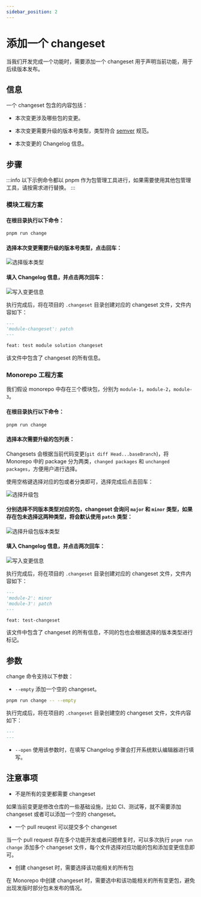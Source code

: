 ```yaml
---
sidebar_position: 2
---
```


# 添加一个 changeset

当我们开发完成一个功能时，需要添加一个 changeset 用于声明当前功能，用于后续版本发布。

## 信息

一个 changeset 包含的内容包括：

- 本次变更涉及哪些包的变更。

- 本次变更需要升级的版本号类型，类型符合 [semver](https://semver.org/) 规范。

- 本次变更的 Changelog 信息。

## 步骤

:::info
以下示例命令都以 pnpm 作为包管理工具进行，如果需要使用其他包管理工具，请按需求进行替换。
:::

### 模块工程方案

#### 在根目录执行以下命令：

```bash
pnpm run change
```

#### 选择本次变更需要升级的版本号类型，点击回车：

![选择版本类型](https://lf3-static.bytednsdoc.com/obj/eden-cn/zq-uylkvT/ljhwZthlaukjlkulzlp/changeset-select-version.png)

#### 填入 Changelog 信息，并点击两次回车：

![写入变更信息](https://lf3-static.bytednsdoc.com/obj/eden-cn/zq-uylkvT/ljhwZthlaukjlkulzlp/changeset-input-changelog.png)

执行完成后，将在项目的 `.changeset` 目录创建对应的 changeset 文件，文件内容如下：

```markdown
---
'module-changeset': patch
---

feat: test module solution changeset

```

该文件中包含了 changeset 的所有信息。

### Monorepo 工程方案

我们假设 monorepo 中存在三个模块包，分别为 `module-1`，`module-2`，`module-3`。

#### 在根目录执行以下命令：

```bash
pnpm run change
```

#### 选择本次需要升级的包列表：

Changesets 会根据当前代码变更(`git diff Head...baseBranch`)，将 Monorepo 中的 package 分为两类，`changed packages` 和 `unchanged packages`，方便用户进行选择。

使用空格键选择对应的包或者分类即可，选择完成后点击回车：

![选择升级包](https://lf3-static.bytednsdoc.com/obj/eden-cn/zq-uylkvT/ljhwZthlaukjlkulzlp/changeset-select-packages.png)

#### 分别选择不同版本类型对应的包，changeset 会询问 `major` 和 `minor` 类型，如果存在包未选择这两种类型，将会默认使用 `patch` 类型：

![选择升级包版本类型](https://lf3-static.bytednsdoc.com/obj/eden-cn/zq-uylkvT/ljhwZthlaukjlkulzlp/changeset-auto-select-patch.png)

#### 填入 Changelog 信息，并点击两次回车：

![写入变更信息](https://lf3-static.bytednsdoc.com/obj/eden-cn/zq-uylkvT/ljhwZthlaukjlkulzlp/changeset-input-changelog-monorepo.png)

执行完成后，将在项目的 `.changeset` 目录创建对应的 changeset 文件，文件内容如下：

```markdown
---
'module-2': minor
'module-3': patch
---

feat: test-changeset
```

该文件中包含了 changeset 的所有信息，不同的包也会根据选择的版本类型进行标记。

## 参数

change 命令支持以下参数：

- `--empty` 添加一个空的 changeset。

```bash
pnpm run change -- --empty
```

执行完成后，将在项目的 `.changeset` 目录创建空的 changeset 文件，文件内容如下：

```markdown
---
---
```

- `--open` 使用该参数时，在填写 Changelog 步骤会打开系统默认编辑器进行填写。

## 注意事项

- 不是所有的变更都需要 changeset

如果当前变更是修改仓库的一些基础设施，比如 CI、测试等，就不需要添加 changeset 或者可以添加一个空的 changeset。

-  一个 pull reuqest 可以提交多个 changeset

当一个 pull request 存在多个功能开发或者问题修复时，可以多次执行 `pnpm run change` 添加多个 changeset 文件，每个文件选择对应功能的包和添加变更信息即可。

- 创建 changeset 时，需要选择该功能相关的所有包

在 Monorepo 中创建 changeset 时，需要选中和该功能相关的所有变更包，避免出现发版时部分包未发布的情况。

